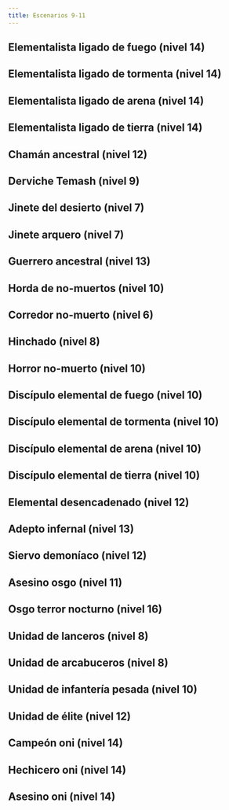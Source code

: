 ```yaml
---
title: Escenarios 9-11
---
```


## Elementalista ligado de fuego (nivel 14)

## Elementalista ligado de tormenta (nivel 14)

## Elementalista ligado de arena (nivel 14)

## Elementalista ligado de tierra (nivel 14)

## Chamán ancestral (nivel 12)

## Derviche Temash (nivel 9)

## Jinete del desierto (nivel 7)

## Jinete arquero (nivel 7)

## Guerrero ancestral (nivel 13)

## Horda de no-muertos (nivel 10)

## Corredor no-muerto (nivel 6)

## Hinchado (nivel 8)

## Horror no-muerto (nivel 10)

## Discípulo elemental de fuego (nivel 10)

## Discípulo elemental de tormenta (nivel 10)

## Discípulo elemental de arena (nivel 10)

## Discípulo elemental de tierra (nivel 10)

## Elemental desencadenado (nivel 12)

## Adepto infernal (nivel 13)

## Siervo demoníaco (nivel 12)

## Asesino osgo (nivel 11)

## Osgo terror nocturno (nivel 16)

## Unidad de lanceros (nivel 8)

## Unidad de arcabuceros (nivel 8)

## Unidad de infantería pesada (nivel 10)

## Unidad de élite (nivel 12)

## Campeón oni (nivel 14)

## Hechicero oni (nivel 14)

## Asesino oni (nivel 14)


